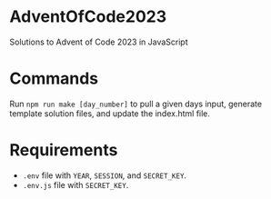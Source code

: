 # AdventOfCode2023

Solutions to Advent of Code 2023 in JavaScript

# Commands

Run `npm run make [day_number]` to pull a given days input, generate template solution files, and update the index.html file.

# Requirements

- `.env` file with `YEAR`, `SESSION`, and `SECRET_KEY`.
- `.env.js` file with `SECRET_KEY`.
